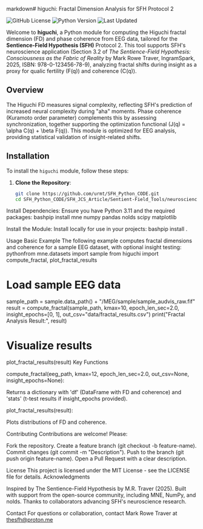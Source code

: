 markdown# higuchi: Fractal Dimension Analysis for SFH Protocol 2

![GitHub License](https://img.shields.io/badge/license-MIT-blue.svg)
![Python Version](https://img.shields.io/badge/python-3.11-green.svg)
![Last Updated](https://img.shields.io/badge/last_updated-Sep_17_2025-orange.svg)

Welcome to **higuchi**, a Python module for computing the Higuchi fractal dimension (FD) and phase coherence from EEG data, tailored for the **Sentience-Field Hypothesis (SFH)** Protocol 2. This tool supports SFH's neuroscience application (Section 3.2 of *The Sentience-Field Hypothesis: Consciousness as the Fabric of Reality* by Mark Rowe Traver, IngramSpark, 2025, ISBN: 978-0-123456-78-9), analyzing fractal shifts during insight as a proxy for qualic fertility \(F(q)\) and coherence \(C(q)\).

## Overview

The Higuchi FD measures signal complexity, reflecting SFH's prediction of increased neural complexity during "aha" moments. Phase coherence (Kuramoto order parameter) complements this by assessing synchronization, together supporting the optimization functional \(J(q) = \alpha C(q) + \beta F(q)\). This module is optimized for EEG analysis, providing statistical validation of insight-related shifts.

## Installation

To install the `higuchi` module, follow these steps:

1. **Clone the Repository**:
   ```bash
   git clone https://github.com/urmt/SFH_Python_CODE.git
   cd SFH_Python_CODE/SFH_JCS_Article/Sentient-Field_Tools/neuroscience

Install Dependencies:
Ensure you have Python 3.11 and the required packages:
bashpip install mne numpy pandas nolds scipy matplotlib

Install the Module:
Install locally for use in your projects:
bashpip install .


Usage
Basic Example
The following example computes fractal dimensions and coherence for a sample EEG dataset, with optional insight testing:
pythonfrom mne.datasets import sample
from higuchi import compute_fractal, plot_fractal_results

# Load sample EEG data
sample_path = sample.data_path() + "/MEG/sample/sample_audvis_raw.fif"
result = compute_fractal(sample_path, kmax=10, epoch_len_sec=2.0, insight_epochs=[0, 1], out_csv="data/fractal_results.csv")
print("Fractal Analysis Result:", result)

# Visualize results
plot_fractal_results(result)
Key Functions

compute_fractal(eeg_path, kmax=12, epoch_len_sec=2.0, out_csv=None, insight_epochs=None):

Returns a dictionary with 'df' (DataFrame with FD and coherence) and 'stats' (t-test results if insight_epochs provided).


plot_fractal_results(result):

Plots distributions of FD and coherence.



Contributing
Contributions are welcome! Please:

Fork the repository.
Create a feature branch (git checkout -b feature-name).
Commit changes (git commit -m "Description").
Push to the branch (git push origin feature-name).
Open a Pull Request with a clear description.

License
This project is licensed under the MIT License - see the LICENSE file for details.
Acknowledgments

Inspired by The Sentience-Field Hypothesis by M.R. Traver (2025).
Built with support from the open-source community, including MNE, NumPy, and nolds.
Thanks to collaborators advancing SFH's neuroscience research.

Contact
For questions or collaboration, contact Mark Rowe Traver at thesfh@proton.me
